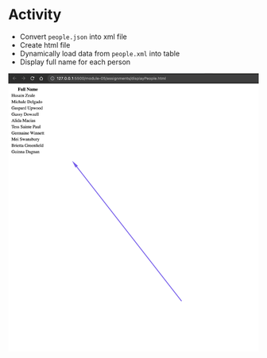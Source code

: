 # Activity

- Convert `people.json` into xml file
- Create html file
- Dynamically load data from `people.xml` into table
- Display full name for each person

![image info](../assignments/screenshot.png)